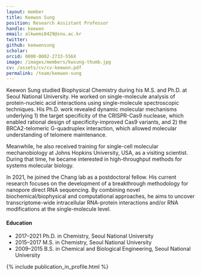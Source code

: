 ```yaml
---
layout: member
title: Keewon Sung
position: Research Assistant Professor
handle: keewon
email: alkwemi0429@snu.ac.kr
twitter: 
github: keewonsung
scholar: 
orcid: 0000-0002-2733-556X
image: /images/members/kwsung-thumb.jpg
cv: /assets/cv/cv-keewon.pdf
permalink: /team/keewon-sung
---
```


Keewon Sung studied Biophysical Chemistry during his M.S. and Ph.D. at Seoul 
National University. He worked on single-molecule analysis of protein-nucleic 
acid interactions using single-molecule spectroscopic techniques. His Ph.D. work 
revealed dynamic molecular mechanisms underlying 1) the target specificity of the
CRISPR-Cas9 nuclease, which enabled rational design of specificity-improved Cas9 
variants, and 2) the BRCA2-telomeric G-quadruplex interaction, which allowed 
molecular understanding of telomere maintenance. 

Meanwhile, he also received training for single-cell molecular mechanobiology at 
Johns Hopkins University, USA, as a visiting scientist. During that time, he 
became interested in high-throughput methods for systems molecular biology.

In 2021, he joined the Chang lab as a postdoctoral fellow. His current research
focuses on the development of a breakthrough methodology for nanopore direct RNA
sequencing. By combining novel biochemical/biophysical and computational approaches, 
he aims to uncover transcriptome-wide intracellular RNA-protein interactions and/or 
RNA modifications at the single-molecule level. 

#### Education

<ul class="chronological">
  <li><span>2017–2021</span> Ph.D. in Chemistry, Seoul National University</li>
  <li><span>2015–2017</span> M.S. in Chemistry, Seoul National University</li>  
  <li><span>2009–2015</span> B.S. in Chemical and Biological Engineering, Seoul National University</li>
</ul>

{% include publication_in_profile.html %}
